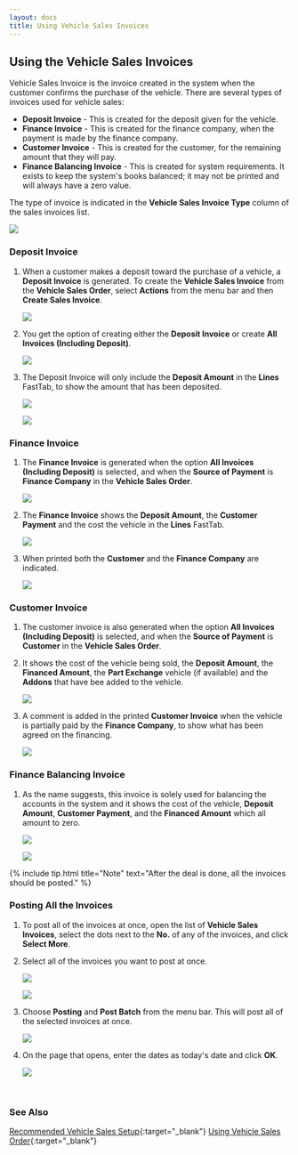 ```yaml
---
layout: docs
title: Using Vehicle Sales Invoices
---
```


## Using the Vehicle Sales Invoices
Vehicle Sales Invoice is the invoice created in the system when the customer confirms the purchase of the vehicle. There are several types of invoices used for vehicle sales:

   - **Deposit Invoice** - This is created for the deposit given for the vehicle.
   - **Finance Invoice** - This is created for the finance company, when the payment is made by the finance company.
   - **Customer Invoice** - This is created for the customer, for the remaining amount that they will pay.
   - **Finance Balancing Invoice** - This is created for system requirements. It exists to keep the system's books balanced; it may not be printed and will always have a zero value.

The type of invoice is indicated in the **Vehicle Sales Invoice Type** column of the sales invoices list.

   ![](media/garagehive-vehicle-sales-invoice1.png)

### Deposit Invoice
1. When a customer makes a deposit toward the purchase of a vehicle, a **Deposit Invoice** is generated. To create the **Vehicle Sales Invoice** from the **Vehicle Sales Order**, select **Actions** from the menu bar and then **Create Sales Invoice**.

   ![](media/garagehive-vehicle-sales-invoice2.png)

2. You get the option of creating either the **Deposit Invoice** or create **All Invoices (Including Deposit)**.

   ![](media/garagehive-vehicle-sales-invoice3.png)

3. The Deposit Invoice will only include the **Deposit Amount** in the **Lines** FastTab, to show the amount that has been deposited.

   ![](media/garagehive-vehicle-sales-invoice4.png)

   ![](media/garagehive-vehicle-sales-invoice5.png)

### Finance Invoice
1. The **Finance Invoice** is generated when the option **All Invoices (Including Deposit)** is selected, and when the **Source of Payment** is **Finance Company** in the **Vehicle Sales Order**.

   ![](media/garagehive-vehicle-sales-invoice3.png)

2. The **Finance Invoice** shows the **Deposit Amount**, the **Customer Payment** and the cost the vehicle in the **Lines** FastTab.

   ![](media/garagehive-vehicle-sales-invoice6.png)

3. When printed both the **Customer** and the **Finance Company** are indicated.

   ![](media/garagehive-vehicle-sales-invoice7.png)

### Customer Invoice
1. The customer invoice is also generated when the option **All Invoices (Including Deposit)** is selected, and when the **Source of Payment** is **Customer** in the **Vehicle Sales Order**.
2. It shows the cost of the vehicle being sold, the **Deposit Amount**, the **Financed Amount**, the **Part Exchange** vehicle (if available) and the **Addons** that have bee added to the vehicle.

   ![](media/garagehive-vehicle-sales-invoice8.png)

3. A comment is added in the printed **Customer Invoice** when the vehicle is partially paid by the **Finance Company**, to show what has been agreed on the financing.

   ![](media/garagehive-vehicle-sales-invoice9.png)

### Finance Balancing Invoice
1. As the name suggests, this invoice is solely used for balancing the accounts in the system and it shows the cost of the vehicle, **Deposit Amount**, **Customer Payment**, and the **Financed Amount** which all amount to zero.

   ![](media/garagehive-vehicle-sales-invoice10.png)

   ![](media/garagehive-vehicle-sales-invoice10a.png)


{% include tip.html title="Note" text="After the deal is done, all the invoices should be posted." %}

### Posting All the Invoices
1. To post all of the invoices at once, open the list of **Vehicle Sales Invoices**, select the dots next to the **No.** of any of the invoices, and click **Select More**.
2. Select all of the invoices you want to post at once.

   ![](media/garagehive-vehicle-sales-invoice11.png)

   ![](media/garagehive-vehicle-sales-invoice12.png)

3. Choose **Posting** and **Post Batch** from the menu bar. This will post all of the selected invoices at once.

   ![](media/garagehive-vehicle-sales-invoice13.png)

4. On the page that opens, enter the dates as today's date and click **OK**.

   ![](media/garagehive-vehicle-sales-invoice14.png)
   

<br>

### **See Also**
[Recommended Vehicle Sales Setup](garagehive-vehicle-sales-setup.html){:target="_blank"}
[Using Vehicle Sales Order](garagehive-vehicle-sales-order.html){:target="_blank"}